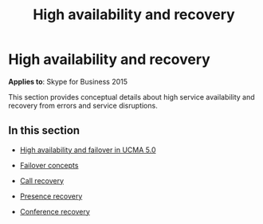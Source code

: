 ﻿---
title: High availability and recovery
TOCTitle: High availability and recovery
ms:assetid: 9b356d12-2faa-44b6-a95c-0f7a3a5eb84c
ms:mtpsurl: https://msdn.microsoft.com/en-us/library/Dn466065(v=office.16)
ms:contentKeyID: 65240000
ms.date: 07/27/2015
mtps_version: v=office.16
---

# High availability and recovery


**Applies to**: Skype for Business 2015

This section provides conceptual details about high service availability and recovery from errors and service disruptions.

## In this section

  - [High availability and failover in UCMA 5.0](high-availability-and-failover-in-ucma-5-0.md)

  - [Failover concepts](failover-concepts.md)

  - [Call recovery](call-recovery.md)

  - [Presence recovery](presence-recovery.md)

  - [Conference recovery](conference-recovery.md)


